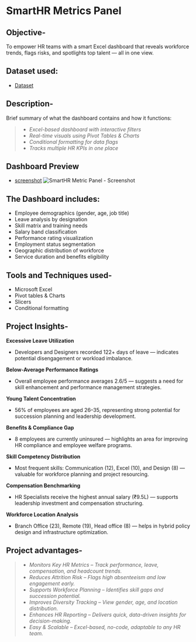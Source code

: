 # SmartHR Metrics Panel

## Objective-
   To empower HR teams with a smart Excel dashboard that reveals workforce trends, flags risks, and spotlights top talent — all in one view.

## Dataset used:
-  <a href="https://github.com/Neha-Kashyap-15/HR_KPI_Performance_Tracker/blob/main/SmartHR%20Metric%20Panel.xlsx">Dataset</a>


## Description-
   Brief summary of what the dashboard contains and how it functions:

> - *Excel-based dashboard with interactive filters*  
> - *Real-time visuals using Pivot Tables & Charts*  
> - *Conditional formatting for data flags*  
> - *Tracks multiple HR KPIs in one place*

## Dashboard Preview
- <a href="https://github.com/Neha-Kashyap-15/HR_KPI_Performance_Tracker/blob/main/SmartHR%20Metric%20Panel%20-%20Screenshot.png">screenshot</a>
![SmartHR Metric Panel - Screenshot](https://github.com/user-attachments/assets/98437f3f-0aeb-400b-9a07-5c6d94cdacb0)


##  The Dashboard includes:

  - Employee demographics (gender, age, job title)
  - Leave analysis by designation
  - Skill matrix and training needs
  - Salary band classification
  - Performance rating visualization
  - Employment status segmentation
  - Geographic distribution of workforce
  - Service duration and benefits eligibility

 ## Tools and Techniques used-

  - Microsoft Excel
  - Pivot tables & Charts
  - Slicers
  - Conditional formatting

 ## Project Insights-

  **Excessive Leave Utilization**
   - Developers and Designers recorded 122+ days of leave — indicates potential disengagement or workload imbalance.

  **Below-Average Performance Ratings**
   - Overall employee performance averages 2.6/5 — suggests a need for skill enhancement and performance management strategies.

 **Young Talent Concentration**
  - 56% of employees are aged 26–35, representing strong potential for succession planning and leadership development.

**Benefits & Compliance Gap**
 - 8 employees are currently uninsured — highlights an area for improving HR compliance and employee welfare programs.

**Skill Competency Distribution**
 - Most frequent skills: Communication (12), Excel (10), and Design (8) — valuable for workforce planning and project resourcing.

**Compensation Benchmarking**
-  HR Specialists receive the highest annual salary (₹9.5L) — supports leadership investment and compensation structuring.

**Workforce Location Analysis**
 - Branch Office (23), Remote (19), Head office (8) — helps in hybrid policy design and infrastructure optimization.

## Project advantages-

> - *Monitors Key HR Metrics – Track performance, leave, compensation, and headcount trends.*
> - *Reduces Attrition Risk – Flags high absenteeism and low engagement early.*
> - *Supports Workforce Planning – Identifies skill gaps and succession potential.*
> - *Improves Diversity Tracking – View gender, age, and location distribution.*
> - *Enhances HR Reporting – Delivers quick, data-driven insights for decision-making.*
> - *Easy & Scalable – Excel-based, no-code, adaptable to any HR team.*

   

 
